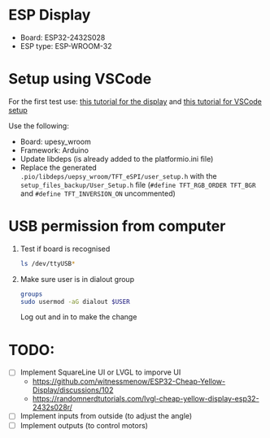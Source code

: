 # ESP Display

- Board: ESP32-2432S028
- ESP type: ESP-WROOM-32

# Setup using VSCode
For the first test use: [this tutorial for the display](https://randomnerdtutorials.com/programming-esp32-cyd-cheap-yellow-display-vs-code/) and [this tutorial for VSCode setup](https://randomnerdtutorials.com/vs-code-platformio-ide-esp32-esp8266-arduino/)

Use the following:
- Board: upesy_wroom
- Framework: Arduino
- Update libdeps (is already added to the platformio.ini file)
- Replace the generated `.pio/libdeps/uepsy_wroom/TFT_eSPI/user_setup.h` with the `setup_files_backup/User_Setup.h` file (`#define TFT_RGB_ORDER TFT_BGR` and `#define TFT_INVERSION_ON` uncommented)

# USB permission from computer
1. Test if board is recognised
    ```bash
    ls /dev/ttyUSB*
    ```
1. Make sure user is in dialout group
    ```bash
    groups
    sudo usermod -aG dialout $USER
    ```
    Log out and in to make the change


# TODO:

- [ ] Implement SquareLine UI or LVGL to imporve UI
    - https://github.com/witnessmenow/ESP32-Cheap-Yellow-Display/discussions/102
    - https://randomnerdtutorials.com/lvgl-cheap-yellow-display-esp32-2432s028r/
- [ ] Implement inputs from outside (to adjust the angle)
- [ ] Implement outputs (to control motors)
